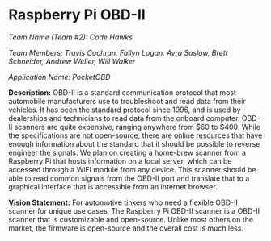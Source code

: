 # Raspberry Pi OBD-II

*Team Name (Team #2): Code Hawks*

*Team Members: Travis Cochran, Fallyn Logan, Avra Saslow, Brett Schneider, Andrew Weller, Will Walker*

*Application Name: PocketOBD*

**Description:**
OBD-II is a standard communication protocol that most automobile manufacturers use to troubleshoot and read data from their vehicles. It has been the standard protocol since 1996, and is used by dealerships and technicians to read data from the onboard computer. OBD-II scanners are quite expensive, ranging anywhere from $60 to $400.  While the specifications are not open-source, there are online resources that have enough information about the standard that it should be possible to reverse engineer the signals. We plan on creating a home-brew scanner from a Raspberry Pi that hosts information on a local server, which can be accessed through a WiFI module from any device.  This scanner should be able to read common signals from the OBD-II port and translate that to a graphical interface that is accessible from an internet browser.

**Vision Statement:**
For automotive tinkers who need a flexible OBD-II scanner for unique use cases. The Raspberry Pi OBD-II scanner is a OBD-II scanner that is customizable and open-source. Unlike most others on the market, the firmware is open-source and the overall cost is much less.
